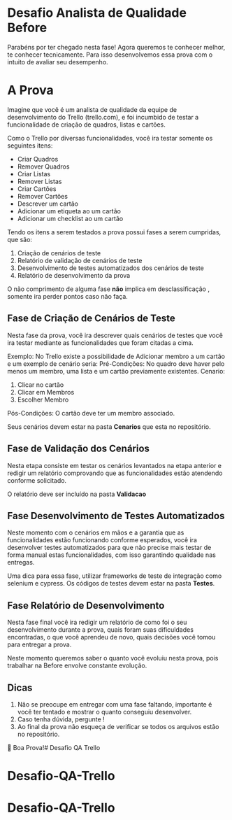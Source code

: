 # Desafio Analista de Qualidade Before

Parabéns por ter chegado nesta fase!
Agora queremos te conhecer melhor, te conhecer tecnicamente. Para isso desenvolvemos essa prova com o intuito de avaliar seu desempenho.

# A Prova

Imagine que você é um analista de qualidade da equipe de desenvolvimento do Trello (trello.com), e foi incumbido de testar a funcionalidade de criação de quadros, listas e cartões.

Como o Trello por diversas funcionalidades, você ira testar somente os seguintes itens:

 - Criar Quadros
 - Remover Quadros
 - Criar Listas
 - Remover Listas
 - Criar Cartões
 - Remover Cartões
 - Descrever um cartão
 - Adicionar um etiqueta ao um cartão
 - Adicionar um checklist ao um cartão

Tendo os itens a serem testados a prova possui fases a serem cumpridas, que são:

 1. Criação de cenários de teste
 2. Relatório de validação de cenários de teste
 3. Desenvolvimento de testes automatizados dos cenários de teste
 4. Relatório de desenvolvimento da prova

O não comprimento de alguma fase **não** implica em desclassificação , somente ira perder pontos caso não faça.

## Fase de Criação de Cenários de Teste

Nesta fase da prova, você ira descrever quais cenários de testes que você ira testar mediante as funcionalidades que foram citadas a cima.

Exemplo: 
No Trello existe a possibilidade de Adicionar membro a um cartão e um exemplo de cenário seria: 
	Pré-Condições: No quadro deve haver pelo menos um membro, uma lista e um cartão previamente existentes.
	Cenario: 
 1. Clicar no cartão
 2. Clicar em Membros
 3. Escolher Membro
 
 Pós-Condições: O cartão deve ter um membro associado.

Seus cenários devem estar na pasta **Cenarios** que esta no repositório.

## Fase de Validação dos Cenários

Nesta etapa consiste em testar os cenários levantados na etapa anterior e redigir um relatório comprovando que as funcionalidades estão atendendo conforme solicitado.

O relatório deve ser incluído na pasta **Validacao**

## Fase Desenvolvimento de Testes Automatizados

Neste momento com o cenários em mãos e a garantia que as funcionalidades estão funcionando conforme esperados, você ira desenvolver testes automatizados para que não precise mais testar de forma manual estas funcionalidades, com isso garantindo qualidade nas entregas.

Uma dica para essa fase, utilizar frameworks de teste de integração como selenium e cypress.
Os códigos de testes devem estar na pasta **Testes**.

## Fase Relatório de Desenvolvimento

Nesta fase final você ira redigir um relatório de como foi o seu desenvolvimento durante a prova, quais foram suas dificuldades encontradas, o que você aprendeu de novo, quais decisões você tomou para entregar a prova.

Neste momento queremos saber o quanto você evoluiu nesta prova, pois trabalhar na Before envolve constante evolução.

## Dicas

 1. Não se preocupe em entregar com uma fase faltando, importante é você ter tentado e mostrar o quanto conseguiu desenvolver.
 2. Caso tenha dúvida, pergunte !
 3. Ao final da prova não esqueça de verificar se todos os arquivos estão no repositório.

👊 Boa Prova!# Desafio QA Trello
# Desafio-QA-Trello
# Desafio-QA-Trello
